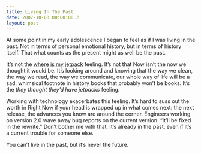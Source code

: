 ```yaml
---
title: Living In The Past
date: 2007-10-03 00:00:00 Z
layout: post
---
```





At some point in my early adolescence I began to feel as if I was living in the past. Not in terms of personal emotional history, but in terms of history itself. That what counts as the present might as well be the past.

It’s not the [where is my jetpack](http://www.threadless.com/product/63/Damn_Scientists) feeling. It’s not that Now isn’t the now we thought it would be. It’s looking around and knowing that the way we clean, the way we read, the way we communicate, our whole way of life will be a sad, whimsical footnote in history books that probably won’t be books. It’s the *they thought they’d have jetpacks* feeling.

Working with technology exacerbates this feeling. It’s hard to suss out the worth in Right Now if your head is wrapped up in what comes next: the next release, the advances you know are around the corner. Engineers working on version 2.0 wave away bug reports on the current version. “It’ll be fixed in the rewrite.” Don’t bother me with that. It’s already in the past, even if it’s a current trouble for someone else.

You can’t live in the past, but it’s never the future.
